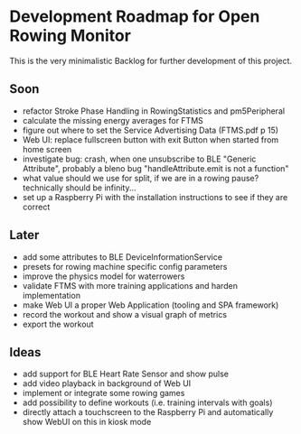 # Development Roadmap for Open Rowing Monitor

This is the very minimalistic Backlog for further development of this project.

## Soon

* refactor Stroke Phase Handling in RowingStatistics and pm5Peripheral
* calculate the missing energy averages for FTMS
* figure out where to set the Service Advertising Data (FTMS.pdf p 15)
* Web UI: replace fullscreen button with exit Button when started from home screen
* investigate bug: crash, when one unsubscribe to BLE "Generic Attribute", probably a bleno bug "handleAttribute.emit is not a function"
* what value should we use for split, if we are in a rowing pause? technically should be infinity...
* set up a Raspberry Pi with the installation instructions to see if they are correct

## Later

* add some attributes to BLE DeviceInformationService
* presets for rowing machine specific config parameters
* improve the physics model for waterrowers
* validate FTMS with more training applications and harden implementation
* make Web UI a proper Web Application (tooling and SPA framework)
* record the workout and show a visual graph of metrics
* export the workout

## Ideas

* add support for BLE Heart Rate Sensor and show pulse
* add video playback in background of Web UI
* implement or integrate some rowing games
* add possibility to define workouts (i.e. training intervals with goals)
* directly attach a touchscreen to the Raspberry Pi and automatically show WebUI on this in kiosk mode
